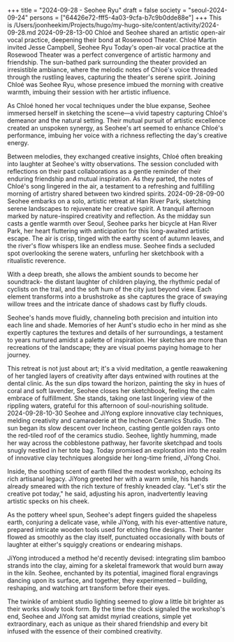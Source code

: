 +++
title = "2024-09-28 - Seohee Ryu"
draft = false
society = "seoul-2024-09-24"
persons = ["64426e72-fff5-4a03-9cfa-b7c9b0dde88e"]
+++
This is /Users/joonheekim/Projects/hugo/my-hugo-site/content/activity/2024-09-28.md
2024-09-28-13-00
Chloé and Seohee shared an artistic open-air vocal practice, deepening their bond at Rosewood Theater.
Chloé Martin invited Jesse Campbell, Seohee Ryu
Today's open-air vocal practice at the Rosewood Theater was a perfect convergence of artistic harmony and friendship. The sun-bathed park surrounding the theater provided an irresistible ambiance, where the melodic notes of Chloé's voice threaded through the rustling leaves, capturing the theater's serene spirit. Joining Chloé was Seohee Ryu, whose presence imbued the morning with creative warmth, imbuing their session with her artistic influence.

As Chloé honed her vocal techniques under the blue expanse, Seohee immersed herself in sketching the scene—a vivid tapestry capturing Chloé's demeanor and the natural setting. Their mutual pursuit of artistic excellence created an unspoken synergy, as Seohee's art seemed to enhance Chloé's performance, imbuing her voice with a richness reflecting the day's creative energy.

Between melodies, they exchanged creative insights, Chloé often breaking into laughter at Seohee's witty observations. The session concluded with reflections on their past collaborations as a gentle reminder of their enduring friendship and mutual inspiration. As they parted, the notes of Chloé's song lingered in the air, a testament to a refreshing and fulfilling morning of artistry shared between two kindred spirits.
2024-09-28-09-00
Seohee embarks on a solo, artistic retreat at Han River Park, sketching serene landscapes to rejuvenate her creative spirit. A tranquil afternoon marked by nature-inspired creativity and reflection.
As the midday sun casts a gentle warmth over Seoul, Seohee parks her bicycle at Han River Park, her heart fluttering with anticipation for this long-awaited artistic escape. The air is crisp, tinged with the earthy scent of autumn leaves, and the river's flow whispers like an endless muse. Seohee finds a secluded spot overlooking the serene waters, unfurling her sketchbook with a ritualistic reverence.

With a deep breath, she allows the ambient sounds to become her soundtrack- the distant laughter of children playing, the rhythmic pedal of cyclists on the trail, and the soft hum of the city just beyond view. Each element transforms into a brushstroke as she captures the grace of swaying willow trees and the intricate dance of shadows cast by fluffy clouds.

Seohee's hands move fluidly, channeling both precision and intuition into each line and shade. Memories of her Aunt's studio echo in her mind as she expertly captures the textures and details of her surroundings, a testament to years nurtured amidst a palette of inspiration. Her sketches are more than recreations of the landscape; they are visual poems paying homage to her journey.

This retreat is not just about art; it's a vivid meditation, a gentle reawakening of her tangled layers of creativity after days entwined with routines at the dental clinic. As the sun dips toward the horizon, painting the sky in hues of coral and soft lavender, Seohee closes her sketchbook, feeling the calm embrace of fulfillment. She stands, taking one last lingering view of the rippling waters, grateful for this afternoon of soul-nourishing solitude.
2024-09-28-10-30
Seohee and JiYong explore innovative clay techniques, melding creativity and camaraderie at the Incheon Ceramics Studio.
The sun began its slow descent over Incheon, casting gentle golden rays onto the red-tiled roof of the ceramics studio. Seohee, lightly humming, made her way across the cobblestone pathway, her favorite sketchpad and tools snugly nestled in her tote bag. Today promised an exploration into the realm of innovative clay techniques alongside her long-time friend, JiYong Choi.

Inside, the soothing scent of earth filled the modest workshop, echoing its rich artisanal legacy. JiYong greeted her with a warm smile, his hands already smeared with the rich texture of freshly kneaded clay. "Let's stir the creative pot today," he said, adjusting his apron, inadvertently leaving artistic specks on his cheek.

As the pottery wheel spun, Seohee's adept fingers guided the shapeless earth, conjuring a delicate vase, while JiYong, with his ever-attentive nature, prepared intricate wooden tools used for etching fine designs. Their banter flowed as smoothly as the clay itself, punctuated occasionally with bouts of laughter at either's squiggly creations or endearing mishaps.

JiYong introduced a method he'd recently devised: integrating slim bamboo strands into the clay, aiming for a skeletal framework that would burn away in the kiln. Seohee, enchanted by its potential, imagined floral engravings dancing upon its surface, and together, they experimented – building, reshaping, and watching art transform before their eyes.

The twinkle of ambient studio lighting seemed to glow a little bit brighter as their works slowly took form. By the time the clock signaled the workshop's end, Seohee and JiYong sat amidst myriad creations, simple yet extraordinary, each as unique as their shared friendship and every bit infused with the essence of their combined creativity.
